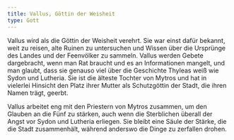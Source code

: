 ```yaml
---
title: Vallus, Göttin der Weisheit
type: Gott
---
```


Vallus wird als die Göttin der Weisheit verehrt. Sie war einst dafür bekannt,
weit zu reisen, alte Ruinen zu untersuchen und Wissen über die Ursprünge des
Landes und der Feenvölker zu sammeln. Vallus werden Gebete dargebracht, wenn man
Rat braucht und es an Informationen mangelt, und man glaubt, dass sie genauso
viel über die Geschichte Thyleas weiß wie Sydon und Lutheria. Sie ist die
älteste Tochter von Mytros und hat in vielerlei Hinsicht den Platz ihrer Mutter
als Schutzgöttin der Stadt, die ihren Namen trägt, geerbt.

Vallus arbeitet eng mit den Priestern von Mytros zusammen, um den Glauben an die
Fünf zu stärken, auch wenn die Sterblichen überall der Angst vor Sydon und
Lutheria erliegen. Sie bleibt eine Säule der Stärke, die die Stadt zusammenhält,
während anderswo die Dinge zu zerfallen drohen.

